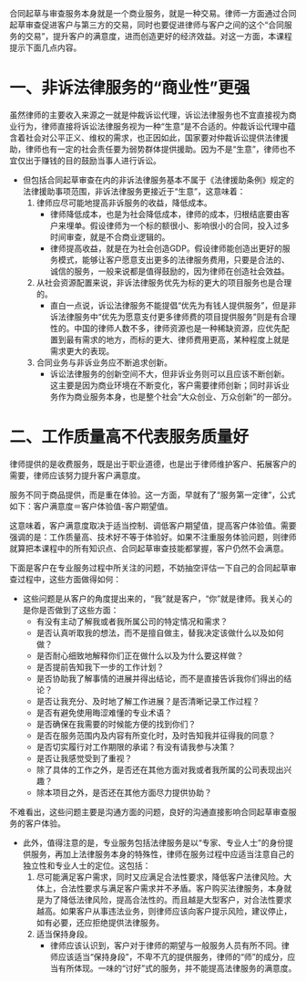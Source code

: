合同起草与审查服务本身就是一个商业服务，就是一种交易。律师一方面通过合同起草审查促进客户与第三方的交易，同时也要促进律师与客户之间的这个“合同服务的交易”，提升客户的满意度，进而创造更好的经济效益。对这一方面，本课程提示下面几点内容。
# 一、非诉法律服务的“商业性”更强
虽然律师的主要收入来源之一就是仲裁诉讼代理，诉讼法律服务也不宜直接视为商业行为，律师直接将诉讼法律服务视为一种“生意”是不合适的。仲裁诉讼代理中蕴含着社会对公平正义、维权的需求，也正因如此，国家要对仲裁诉讼提供法律援助，律师也有一定的社会责任要为弱势群体提供援助。因为不是“生意”，律师也不宜仅出于赚钱的目的鼓励当事人进行诉讼。

- 但包括合同起草审查在内的非诉法律服务基本不属于《法律援助条例》规定的法律援助事项范围，非诉法律服务更接近于“生意”，这意味着：
	1. 律师应尽可能地提高非诉服务的收益，降低成本。
		- 律师降低成本，也是为社会降低成本，律师的成本，归根结底要由客户来埋单。假设律师为一个标的额很小、影响很小的合同，投入过多时间审查，就是不合商业逻辑的。
		- 律师提高收益，就是在为社会创造GDP。假设律师能创造出更好的服务模式，能够让客户愿意支出更多的法律服务费用，只要是合法的、诚信的服务，一般来说都是值得鼓励的，因为律师在创造社会效益。
	2. 从社会资源配置来说，非诉法律服务优先为标的更大的项目服务也是合理的。
		- 直白一点说，诉讼法律服务不能提倡“优先为有钱人提供服务”，但是非诉法律服务中“优先为愿意支付更多律师费的项目提供服务”则是有合理性的。中国的律师人数不多，律师资源也是一种稀缺资源，应优先配置到最有需求的地方，而标的更大、律师费用更高，某种程度上就是需求更大的表现。
	3. 合同业务与非诉业务应不断追求创新。
		- 诉讼法律服务的创新空间不大，但非诉业务则可以且应该不断创新。这主要是因为商业环境在不断变化，客户需要律师创新；同时非诉业务作为商业服务本身，也是整个社会“大众创业、万众创新”的一部分。
# 二、工作质量高不代表服务质量好
律师提供的是收费服务，既是出于职业道德，也是出于律师维护客户、拓展客户的需要，律师应该努力提升客户满意度。

服务不同于商品提供，而是重在体验。这一方面，早就有了“服务第一定律”，公式如下：客户满意度＝客户体验值-客户期望值。

这意味着，客户满意度取决于适当控制、调低客户期望值，提高客户体验值。需要强调的是：工作质量高、技术好不等于体验好。如果不注重服务体验问题，则律师就算把本课程中的所有知识点、合同起草审查技能都掌握，客户仍然不会满意。

下面是客户在专业服务过程中所关注的问题，不妨抽空评估一下自己的合同起草审查过程中，这些方面做得如何：

- 这些问题是从客户的角度提出来的，“我”就是客户，“你”就是律师。我关心的是你是否做到了这些方面：
	- 有没有主动了解我或者我所属公司的特定情况和需求？
	- 是否认真听取我的想法，而不是擅自做主，替我决定该做什么以及如何做？
	- 是否耐心细致地解释你们正在做什么以及为什么要这样做？
	- 是否提前告知我下一步的工作计划？
	- 是否协助我了解事情的进展并得出结论，而不是直接告诉我你们得出的结论？
	- 是否让我充分、及时地了解工作进展？是否清晰记录工作过程？
	- 是否有避免使用晦涩难懂的专业术语？
	- 是否确保在我需要的时候能方便的找到你们？
	- 是否在服务范围内及内容有所变化时，及时告知我并征得我的同意？
	- 是否切实履行对工作期限的承诺？有没有请我参与决策？
	- 是否让我感觉受到了重视？
	- 除了具体的工作之外，是否还在其他方面对我或者我所属的公司表现出兴趣？
	- 除本项目之外，是否还在其他方面尽力提供协助？

不难看出，这些问题主要是沟通方面的问题，良好的沟通直接影响合同起草审查服务的客户体验。

- 此外，值得注意的是，专业服务包括法律服务是以“专家、专业人士”的身份提供服务，再加上法律服务本身的特殊性，律师在服务过程中应适当注意自己的独立性和专业人士的定位。这包括：
	1. 尽可能满足客户需求，同时又应满足合法性要求，降低客户法律风险。大体上，合法性要求与满足客户需求并不矛盾。客户购买法律服务，本身就是为了降低法律风险，提高合法性的。而且越是大型客户，对合法性要求越高。如果客户从事违法业务，则律师应该向客户提示风险，建议停止，如有必要，还应拒绝提供法律服务。
	2. 适当保持身段。
		- 律师应该认识到，客户对于律师的期望与一般服务人员有所不同。律师应该适当“保持身段”，不卑不亢的提供服务，律师的“师”的成分，应当有所体现。一味的“讨好”式的服务，并不能提高法律服务的满意度。